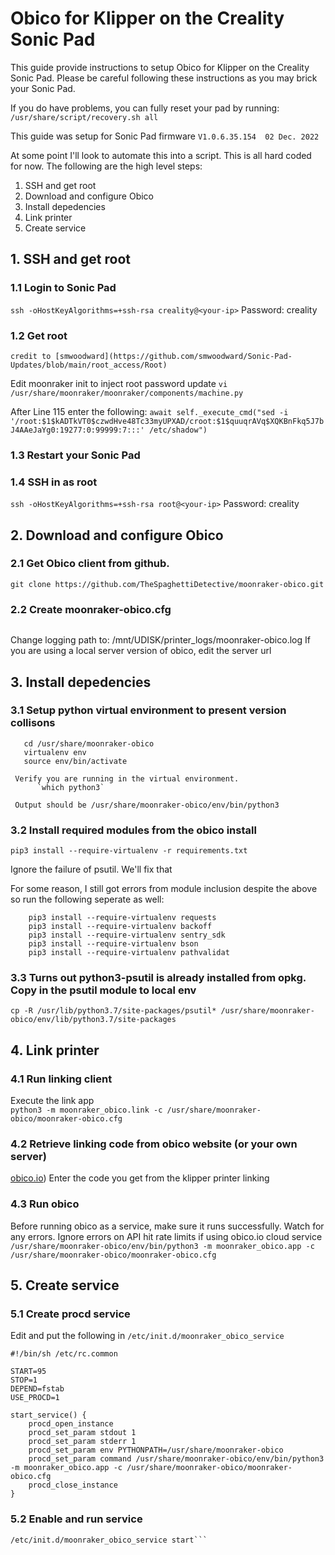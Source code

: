 # Obico for Klipper on the Creality Sonic Pad
This guide provide instructions to setup Obico for Klipper on the Creality Sonic Pad. Please be careful following these instructions as you may brick your Sonic Pad.

If you do have problems, you can fully reset your pad by running: `/usr/share/script/recovery.sh all`

This guide was setup for Sonic Pad firmware `V1.0.6.35.154  02 Dec. 2022`

At some point I'll look to automate this into a script. This is all hard coded for now.
The following are the high level steps:

1. SSH and get root
2. Download and configure Obico
3. Install depedencies
4. Link printer
5. Create service

## 1. SSH and get root

  ### 1.1 Login to Sonic Pad
  ```ssh -oHostKeyAlgorithms=+ssh-rsa creality@<your-ip>```
  Password: creality
  
  ### 1.2 Get root
    credit to [smwoodward](https://github.com/smwoodward/Sonic-Pad-Updates/blob/main/root_access/Root)

  Edit moonraker init to inject root password update
  `vi /usr/share/moonraker/moonraker/components/machine.py`

  After Line 115 enter the following:
  ```await self._execute_cmd("sed -i '/root:$1$kADTkVT0$czwdHve48Tc33myUPXAD/croot:$1$quuqrAVq$XQKBnFkq5J7bJ4AAeJaYg0:19277:0:99999:7:::' /etc/shadow")```

  ### 1.3 Restart your Sonic Pad

  ### 1.4 SSH in as root
  ```ssh -oHostKeyAlgorithms=+ssh-rsa root@<your-ip>```
  Password: creality

## 2. Download and configure Obico

  ### 2.1 Get Obico client from github.
  ```cd /usr/share
  git clone https://github.com/TheSpaghettiDetective/moonraker-obico.git
  ```

  ### 2.2 Create moonraker-obico.cfg
  ```cp moonraker-obico.cfg.sample moonraker-obico.cfg
  ```
  Change logging path to: /mnt/UDISK/printer_logs/moonraker-obico.log
  If you are using a local server version of obico, edit the server url

## 3. Install depedencies

  ### 3.1 Setup python virtual environment to present version collisons
  ```pip3 install virtualenv
     cd /usr/share/moonraker-obico
     virtualenv env
     source env/bin/activate
  ```
     Verify you are running in the virtual environment.
          `which python3`
          
     Output should be /usr/share/moonraker-obico/env/bin/python3

  ### 3.2 Install required modules from the obico install
  ```pip3 install --require-virtualenv -r requirements.txt```
  
  Ignore the failure of psutil. We'll fix that

  For some reason, I still got errors from module inclusion despite the above so run the following seperate as well:
  ```
      pip3 install --require-virtualenv requests
      pip3 install --require-virtualenv backoff
      pip3 install --require-virtualenv sentry_sdk
      pip3 install --require-virtualenv bson
      pip3 install --require-virtualenv pathvalidat
  ```

  ### 3.3 Turns out python3-psutil is already installed from opkg. Copy in the psutil module to local env
  ```cp -R /usr/lib/python3.7/site-packages/psutil* /usr/share/moonraker-obico/env/lib/python3.7/site-packages```

## 4. Link printer

  ### 4.1 Run linking client
  Execute the link app                  
  ```python3 -m moonraker_obico.link -c /usr/share/moonraker-obico/moonraker-obico.cfg```

  ### 4.2 Retrieve linking code from obico website (or your own server)
  [obico.io](https://app.obico.io/printers/wizard/setup/))
  Enter the code you get from the klipper printer linking

  ### 4.3 Run obico
  Before running obico as a service, make sure it runs successfully. Watch for any errors.
  Ignore errors on API hit rate limits if using obico.io cloud service
  ```/usr/share/moonraker-obico/env/bin/python3 -m moonraker_obico.app -c /usr/share/moonraker-obico/moonraker-obico.cfg```

## 5. Create service

  ### 5.1 Create procd service
  Edit and put the following in `/etc/init.d/moonraker_obico_service`

  ```
  #!/bin/sh /etc/rc.common

  START=95
  STOP=1
  DEPEND=fstab
  USE_PROCD=1

  start_service() {
      procd_open_instance
      procd_set_param stdout 1
      procd_set_param stderr 1
      procd_set_param env PYTHONPATH=/usr/share/moonraker-obico
      procd_set_param command /usr/share/moonraker-obico/env/bin/python3 -m moonraker_obico.app -c /usr/share/moonraker-obico/moonraker-obico.cfg
      procd_close_instance
  }
  ```
  
  ### 5.2 Enable and run service
  ```/etc/init.d/moonraker_obico_service enable
  /etc/init.d/moonraker_obico_service start```

